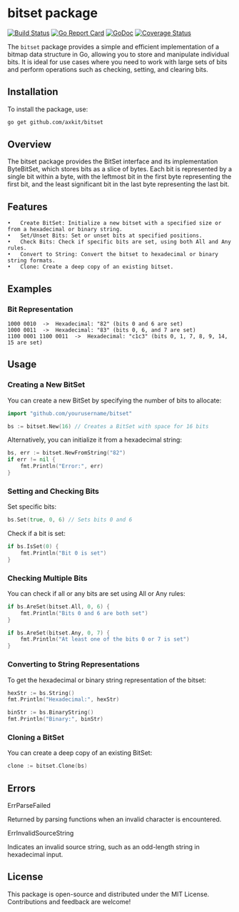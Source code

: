 # bitset package

[![Build Status](https://github.com/axkit/bitset/actions/workflows/go.yml/badge.svg)](https://github.com/axkit/bitset/actions)
[![Go Report Card](https://goreportcard.com/badge/github.com/axkit/bitset)](https://goreportcard.com/report/github.com/axkit/bitset)
[![GoDoc](https://pkg.go.dev/badge/github.com/axkit/bitset)](https://pkg.go.dev/github.com/axkit/bitset)
[![Coverage Status](https://coveralls.io/repos/github/axkit/bitset/badge.svg?branch=main)](https://coveralls.io/github/axkit/bitset?branch=main)

The `bitset` package provides a simple and efficient implementation of a bitmap data structure in Go, allowing you to store and manipulate individual bits. It is ideal for use cases where you need to work with large sets of bits and perform operations such as checking, setting, and clearing bits.

## Installation

To install the package, use:

```bash
go get github.com/axkit/bitset
```

## Overview

The bitset package provides the BitSet interface and its implementation ByteBitSet, which stores bits as a slice of bytes. Each bit is represented by a single bit within a byte, with the leftmost bit in the first byte representing the first bit, and the least significant bit in the last byte representing the last bit.

## Features

	•	Create BitSet: Initialize a new bitset with a specified size or from a hexadecimal or binary string.
	•	Set/Unset Bits: Set or unset bits at specified positions.
	•	Check Bits: Check if specific bits are set, using both All and Any rules.
	•	Convert to String: Convert the bitset to hexadecimal or binary string formats.
	•	Clone: Create a deep copy of an existing bitset.

## Examples

### Bit Representation
```
1000 0010  ->  Hexadecimal: "82" (bits 0 and 6 are set)
1000 0011  ->  Hexadecimal: "83" (bits 0, 6, and 7 are set)
1100 0001 1100 0011  ->  Hexadecimal: "c1c3" (bits 0, 1, 7, 8, 9, 14, 15 are set)
```

## Usage

### Creating a New BitSet

You can create a new BitSet by specifying the number of bits to allocate:

```go
import "github.com/yourusername/bitset"

bs := bitset.New(16) // Creates a BitSet with space for 16 bits
```

Alternatively, you can initialize it from a hexadecimal string:
```go
bs, err := bitset.NewFromString("82")
if err != nil {
    fmt.Println("Error:", err)
}
```

### Setting and Checking Bits

Set specific bits:
```go
bs.Set(true, 0, 6) // Sets bits 0 and 6
```

Check if a bit is set:
```go
if bs.IsSet(0) {
    fmt.Println("Bit 0 is set")
}
```

### Checking Multiple Bits
You can check if all or any bits are set using All or Any rules:
```go
if bs.AreSet(bitset.All, 0, 6) {
    fmt.Println("Bits 0 and 6 are both set")
}

if bs.AreSet(bitset.Any, 0, 7) {
    fmt.Println("At least one of the bits 0 or 7 is set")
}
```

### Converting to String Representations
To get the hexadecimal or binary string representation of the bitset:

```go
hexStr := bs.String()
fmt.Println("Hexadecimal:", hexStr)

binStr := bs.BinaryString()
fmt.Println("Binary:", binStr)
```

### Cloning a BitSet

You can create a deep copy of an existing BitSet:
```go
clone := bitset.Clone(bs)
```
## Errors

ErrParseFailed

Returned by parsing functions when an invalid character is encountered.

ErrInvalidSourceString

Indicates an invalid source string, such as an odd-length string in hexadecimal input.

## License

This package is open-source and distributed under the MIT License. Contributions and feedback are welcome!

